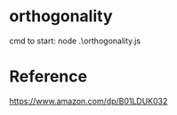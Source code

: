 # orthogonality 
cmd to start: node .\orthogonality.js
# Reference
https://www.amazon.com/dp/B01LDUK032
